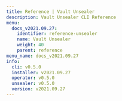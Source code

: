 ```yaml
---
title: Reference | Vault Unsealer
description: Vault Unsealer CLI Reference
menu:
  docs_v2021.09.27:
    identifier: reference-unsealer
    name: Vault Unsealer
    weight: 40
    parent: reference
menu_name: docs_v2021.09.27
info:
  cli: v0.5.0
  installer: v2021.09.27
  operator: v0.5.0
  unsealer: v0.5.0
  version: v2021.09.27
---
```



